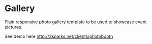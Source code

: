 # Gallery
Plain responsive photo gallery template to be used to showcase event pictures.

See demo here http://3sparks.net/clients/photobooth
